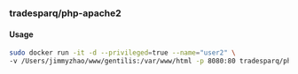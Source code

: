 ### tradesparq/php-apache2

#### Usage
```bash
sudo docker run -it -d --privileged=true --name="user2" \
-v /Users/jimmyzhao/www/gentilis:/var/www/html -p 8080:80 tradesparq/php-apache2
```

